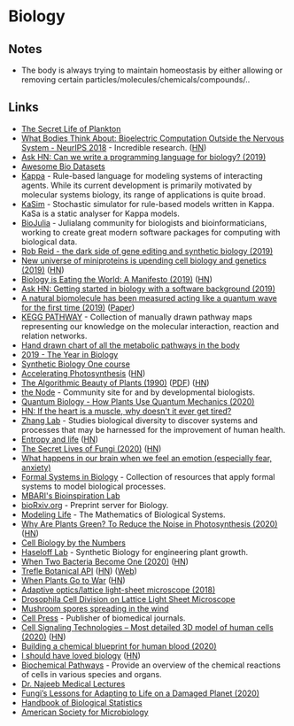 # Biology

## Notes

- The body is always trying to maintain homeostasis by either allowing or removing certain particles/molecules/chemicals/compounds/..

## Links

- [The Secret Life of Plankton](https://www.youtube.com/watch?v=xFQ_fO2D7f0)
- [What Bodies Think About: Bioelectric Computation Outside the Nervous System - NeurIPS 2018](https://www.youtube.com/watch?v=RjD1aLm4Thg) - Incredible research. ([HN](https://news.ycombinator.com/item?id=18736698))
- [Ask HN: Can we write a programming language for biology? (2019)](https://news.ycombinator.com/item?id=18847253)
- [Awesome Bio Datasets](https://github.com/OpenGene/awesome-bio-datasets)
- [Kappa](https://kappalanguage.org/) - Rule-based language for modeling systems of interacting agents. While its current development is primarily motivated by molecular systems biology, its range of applications is quite broad.
- [KaSim](https://github.com/Kappa-Dev/KaSim) - Stochastic simulator for rule-based models written in Kappa. KaSa is a static analyser for Kappa models.
- [BioJulia](https://biojulia.net/) - Julialang community for biologists and bioinformaticians, working to create great modern software packages for computing with biological data.
- [Rob Reid - the dark side of gene editing and synthetic biology (2019)](https://overcast.fm/+RxHEOdXhc)
- [New universe of miniproteins is upending cell biology and genetics (2019)](https://www.sciencemag.org/news/2019/10/new-universe-miniproteins-upending-cell-biology-and-genetics?rss=1) ([HN](https://news.ycombinator.com/item?id=21284770))
- [Biology is Eating the World: A Manifesto (2019)](https://a16z.com/2019/10/28/biology-eating-world-a16z-manifesto/) ([HN](https://news.ycombinator.com/item?id=21385796))
- [Ask HN: Getting started in biology with a software background (2019)](https://news.ycombinator.com/item?id=21408415)
- [A natural biomolecule has been measured acting like a quantum wave for the first time (2019)](https://www.technologyreview.com/s/614688/a-natural-biomolecule-has-been-measured-acting-in-a-quantum-wave-for-the-first-time/) ([Paper](https://arxiv.org/abs/1910.14538))
- [KEGG PATHWAY](https://www.genome.jp/kegg/pathway.html) - Collection of manually drawn pathway maps representing our knowledge on the molecular interaction, reaction and relation networks.
- [Hand drawn chart of all the metabolic pathways in the body](https://www.reddit.com/r/interestingasfuck/comments/cgitgc/hand_drawn_chart_of_all_the_metabolic_pathways_in/)
- [2019 - The Year in Biology](https://www.quantamagazine.org/quantas-year-in-biology-2019-20191223/)
- [Synthetic Biology One course](https://syntheticbiology1.com/)
- [Accelerating Photosynthesis](http://rubyplants.com/) ([HN](https://news.ycombinator.com/item?id=21999208))
- [The Algorithmic Beauty of Plants (1990)](http://algorithmicbotany.org/papers/#abop) ([PDF](http://algorithmicbotany.org/papers/abop/abop.pdf)) ([HN](https://news.ycombinator.com/item?id=25476545))
- [the Node](https://thenode.biologists.com/) - Community site for and by developmental biologists.
- [Quantum Biology - How Plants Use Quantum Mechanics (2020)](https://www.youtube.com/watch?v=Zc9Xk99gCr4)
- [HN: If the heart is a muscle, why doesn't it ever get tired?](https://news.ycombinator.com/item?id=22643333)
- [Zhang Lab](https://zlab.bio/) - Studies biological diversity to discover systems and processes that may be harnessed for the improvement of human health.
- [Entropy and life](https://en.wikipedia.org/wiki/Entropy_and_life) ([HN](https://news.ycombinator.com/item?id=22849554))
- [The Secret Lives of Fungi (2020)](https://www.newyorker.com/magazine/2020/05/18/the-secret-lives-of-fungi) ([HN](https://news.ycombinator.com/item?id=23149203))
- [What happens in our brain when we feel an emotion (especially fear, anxiety)](https://www.reddit.com/r/neuroscience/comments/gksen6/what_happen_in_our_brain_when_we_feel_an_emotion/)
- [Formal Systems in Biology](https://github.com/prathyvsh/formal-systems-in-biology) - Collection of resources that apply formal systems to model biological processes.
- [MBARI's Bioinspiration Lab](https://www.bioinspirationlab.org/)
- [bioRxiv.org](https://www.biorxiv.org/) - Preprint server for Biology.
- [Modeling Life](https://link.springer.com/book/10.1007/978-3-319-59731-7) - The Mathematics of Biological Systems.
- [Why Are Plants Green? To Reduce the Noise in Photosynthesis (2020)](https://www.quantamagazine.org/why-are-plants-green-to-reduce-the-noise-in-photosynthesis-20200730/) ([HN](https://news.ycombinator.com/item?id=23998793))
- [Cell Biology by the Numbers](http://book.bionumbers.org/)
- [Haseloff Lab](https://haseloff.plantsci.cam.ac.uk/) - Synthetic Biology for engineering plant growth.
- [When Two Bacteria Become One (2020)](https://www.udel.edu/udaily/2020/september/eleftherios-papoutsakis-bacterial-fusion/) ([HN](https://news.ycombinator.com/item?id=24354888))
- [Trefle Botanical API](https://github.com/treflehq/trefle-api) ([HN](https://news.ycombinator.com/item?id=24451320)) ([Web](https://trefle.io/))
- [When Plants Go to War](http://nautil.us/issue/90/something-green/when-plants-go-to-war-rp) ([HN](https://news.ycombinator.com/item?id=24702588))
- [Adaptive optics/lattice light-sheet microscope (2018)](https://www.electrooptics.com/news/harvard-team-develops-adaptive-opticslattice-light-sheet-microscope)
- [Drosophila Cell Division on Lattice Light Sheet Microscope](https://vimeo.com/202222028)
- [Mushroom spores spreading in the wind](https://twitter.com/TechAmazing/status/1316395969215369216)
- [Cell Press](https://www.cell.com/) - Publisher of biomedical journals.
- [Cell Signaling Technologies – Most detailed 3D model of human cells (2020)](http://www.digizyme.com/cst_landscapes.html) ([HN](https://news.ycombinator.com/item?id=25055908))
- [Building a chemical blueprint for human blood (2020)](https://www.nature.com/articles/d41586-020-03122-6)
- [I should have loved biology](https://jsomers.net/i-should-have-loved-biology/) ([HN](https://news.ycombinator.com/item?id=25136422))
- [Biochemical Pathways](https://www.roche.com/sustainability/philanthropy/science_education/pathways.htm) - Provide an overview of the chemical reactions of cells in various species and organs.
- [Dr. Najeeb Medical Lectures](https://www.drnajeeblectures.com/)
- [Fungi’s Lessons for Adapting to Life on a Damaged Planet (2020)](https://lithub.com/fungis-lessons-for-adapting-to-life-on-a-damaged-planet/)
- [Handbook of Biological Statistics](http://www.biostathandbook.com/)
- [American Society for Microbiology](https://asm.org/)
